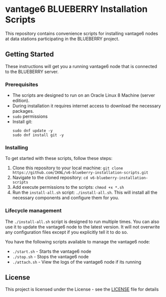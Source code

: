 # vantage6 BLUEBERRY Installation Scripts

This repository contains convenience scripts for installing vantage6 nodes at data stations participating in the BLUEBERRY project.

## Getting Started
These instructions will get you a running vantage6 node that is connected to the
BLUEBERRY server.

### Prerequisites

- The scripts are designed to run on an Oracle Linux 8 Machine (server edition).
- During installation it requires internet access to download the necessary packages.
- `sudo` permissions
- Install git:
    ```
    sudo dnf update -y
    sudo dnf install git -y
    ```



### Installing

To get started with these scripts, follow these steps:

1. Clone this repository to your local machine: `git clone https://github.com/IKNL/v6-blueberry-installation-scripts.git`
3. Navigate to the cloned repository: `cd v6-blueberry-installation-scripts`
4. Add execute permissions to the scripts: `chmod +x *.sh`
5. Run the `install-all.sh` script: `./install-all.sh`. This will install all the necessary components and configure them for you.

### Lifecycle management

The `./install-all.sh` script is designed to run multiple times. You can also use it
to update the vantage6 node to the latest version. It will not overwrite any configuration files except if you explicitly tell it to do so.

You have the following scripts available to manage the vantage6 node:

- `./start.sh` - Starts the vantage6 node
- `./stop.sh` - Stops the vantage6 node
- `./attach.sh` - View the logs of the vantage6 node if its running


## License

This project is licensed under the License - see the [LICENSE](LICENSE) file for details